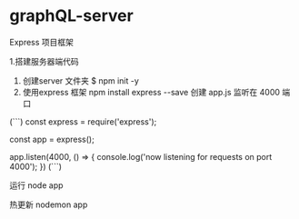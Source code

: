 # graphQL-server
Express 项目框架

1.搭建服务器端代码
1. 创建server 文件夹
$ npm init -y
2. 使用express 框架
npm install express --save 
创建 app.js
监听在 4000 端口

(```)
const express = require('express');

const app = express();

app.listen(4000, () => {
  console.log('now listening for requests on port 4000');
})
(```)

运行
node app

热更新
nodemon app